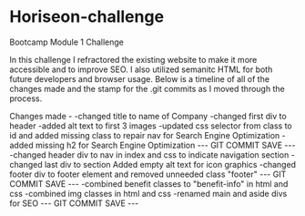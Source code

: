 # Horiseon-challenge
Bootcamp Module 1 Challenge

In this challenge I refractored the existing website to make it more accessible and to improve SEO.  I also utilized semanitc HTML for both future developers and browser usage.  Below is a timeline of all of the changes made and the stamp for the .git commits as I moved through the process.

Changes made - 
-changed title to name of Company
-changed first div to header
-added alt text to first 3 images
-updated css selector from class to id and added missing class to repair nav for Search Engine Optimization
-added missing h2 for Search Engine Optimization
---   GIT COMMIT SAVE  ---
-changed header div to nav in index and css to indicate navigation section
-changed last div to section 
Added empty alt text for icon graphics
-changed footer div to footer element and removed unneeded class "footer"
---   GIT COMMIT SAVE ---
-combined benefit classes to "benefit-info" in html and css 
-combined img classes in html and css
-renamed main and aside divs for SEO
--- GIT COMMIT SAVE ---